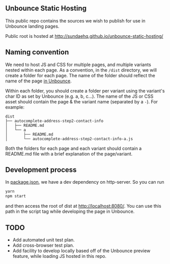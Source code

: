 ## Unbounce Static Hosting
This public repo contains the sources we wish to publish for use in Unbounce landing pages.

Public root is hosted at http://sundaehq.github.io/unbounce-static-hosting/

## Naming convention
We need to host JS and CSS for multiple pages, and multiple variants nested within each page.
As a convention, in the `/dist` directory, we will create a folder for each page.
The name of the folder should reflect the name of the page [in Unbounce](https://app.unbounce.com/3108821/pages?show_only=all&direction=desc&sort_option=updated_at&group_id=1986861).

Within each folder, you should create a folder per variant using the variant's char ID as set by Unbounce (e.g. a, b, c...). The name of the JS or CSS asset should contain the page & the variant name (separated by a `-`). For example:

```
dist
├── autocomplete-address-step2-contact-info
│   ├── README.md
│   └── a
│       ├── README.md
│       └── autocomplete-address-step2-contact-info-a.js
```

Both the folders for each page and each variant should contain a README.md file with a brief explanation of the page/variant.

## Development process
In [package.json](./package.json), we have a dev dependency on http-server. So you can run
```javascript
yarn
npm start
```
and then access the root of dist at [http://localhost:8080/](). You can use this path in the script tag while developing the page in Unbounce.

## TODO
* Add automated unit test plan.
* Add cross-browser test plan.
* Add facility to develop locally based off of the Unbounce preview feature, while loading JS hosted in this repo.